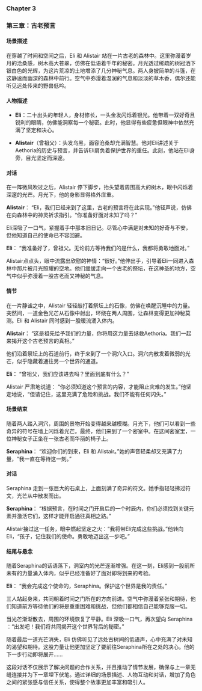 ### Chapter 3

### 第三章：古老预言

#### 场景描述

在穿越了时间和空间之后，Eli 和 Alistair 站在一片古老的森林中。这里弥漫着岁月的沧桑感，树木高大苍翠，仿佛在低语着千年的秘密。月光透过稀疏的树冠洒下银白色的光辉，为这片荒凉的土地增添了几分神秘气息。两人身披简单的斗篷，在这静谧而幽深的森林中前行。空气中弥漫着湿润的气息和淡淡的草木香，偶尔还能听见远处传来的野兽低吟。

#### 人物描述

- **Eli**：二十出头的年轻人，身材修长，一头金发闪烁着银光。他带着一双好奇且锐利的眼睛，仿佛能洞察每一个秘密。此时，他显得有些疲惫但眼神中依然充满了坚定和决心。
- **Alistair**（曾祖父）：头发乌黑，面容沧桑却充满智慧。他对Eli讲述关于Aethoria的历史与预言，并告诉Eli肩负着保护世界的重任。此刻，他站在Eli身旁，目光坚定而深邃。

#### 对话

在一阵微风吹过之后，Alistair 停下脚步，抬头望着周围高大的树木，眼中闪烁着深邃的光芒。月光下，他的身影显得格外庄重。

**Alistair**： “Eli，我们已经来到了这里，古老的预言将在此实现。”他轻声说，仿佛在向森林中的神灵祈求指引。“你准备好面对未知了吗？”

Eli深吸了一口气，紧握着手中那本旧日记。尽管心中满是对未知的好奇与不安，但他知道自己的使命已不容回避。

**Eli**： “我准备好了，曾祖父。无论前方等待我们的是什么，我都将勇敢地面对。”

Alistair点点头，眼中流露出欣慰的神情：“很好。”他伸出手，引导着Eli一同进入森林中那片被月光照耀的空地。他们缓缓走向一个古老的祭坛，在这神圣的地方，空气中似乎弥漫着一股古老而又神秘的气息。 

#### 情节

在一片静谧之中，Alistair 轻轻敲打着祭坛上的石像，仿佛在唤醒沉睡中的力量。突然间，一道金色光芒从石像中射出，环绕在两人周围，让森林变得更加神秘莫测。Eli 和 Alistair 同时感到一股暖流涌入体内。

**Alistair**： “这是祖先给予我们的力量，你将用这力量去拯救Aethoria。我们一起来揭开这个古老预言的真相。” 

他们沿着祭坛上的石道前行，终于来到了一个洞穴入口。洞穴内散发着微弱的光芒，似乎隐藏着通往另一个世界的通道。 

**Eli**： “曾祖父，我们应该进去吗？里面到底有什么？”

Alistair 严肃地说道： “你必须知道这个预言的内容，才能阻止灾难的发生。”他坚定地说，“但请记住，这里充满了危险和挑战。我们不能有任何闪失。”

#### 场景结束

随着两人踏入洞穴，周围的景物开始变得越来越模糊。月光下，他们可以看到一些奇异的符号在墙上闪烁着光芒。最终，他们来到了一个密室中。在这间密室里，一位神秘女子正坐在一张古老而华丽的椅子上。 

**Seraphina**： “欢迎你们的到来，Eli 和 Alistair。”她的声音轻柔却又充满了力量，“我一直在等待这一刻。”

#### 对话

Seraphina 走到一张巨大的石桌上，上面刻满了奇异的符文。她手指轻轻拂过符文，光芒从中散发而出。 

**Seraphina**： “根据预言，在时间之门开启后的一个时辰内，你们必须找到关键元素并激活它们，这样才能开启通往真相之路。”

Alistair接过这一任务，眼中燃起坚定之火：“我将带Eli完成这些挑战。”他转向Eli，“孩子，记住我们的使命。勇敢地迈出这一步吧。”

#### 结尾与悬念 

随着Seraphina的话语落下，洞室内的光芒逐渐增强。在这一刻，Eli感到一股前所未有的力量涌入体内，似乎已经准备好了面对即将到来的考验。 

**Eli**： “我会完成这个使命的，Seraphina。保护这个世界是我的责任。”

三人站起身来，共同朝着时间之门所在的方向前进。空气中弥漫着紧张和期待，他们知道前方等待他们的将是重重困难和挑战，但他们都相信自己能够克服一切。

当光芒渐渐散去，周围的环境恢复了平静。Eli 深吸一口气，再次望向 Seraphina ：“出发吧！我们将共同揭开这个世界背后的秘密。”

随着最后一道光芒消失，Eli 仿佛听见了远处古树间的低语声，心中充满了对未知的渴望和期待。这股力量让他更加坚定了要前往Seraphina所在之处的决心。他的下一步行动即将展开……

这段对话不仅展示了解决问题的合作关系，并且推动了情节发展，确保与上一章无缝连接并为下一章埋下伏笔。通过详细的场景描述、人物互动和对话，增加了角色之间的紧张感与信任关系，使得整个故事更加丰富和吸引人。